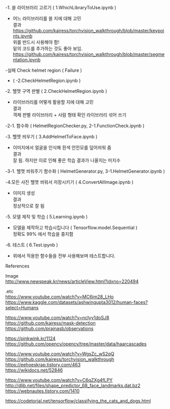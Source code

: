 -1. 쓸 라이브러리 고르기 ( 1.WhichLibraryToUse.ipynb )  
- 어느 라이브러리를 쓸 지에 대해 고민  
결과 
https://github.com/kairess/torchvision_walkthrough/blob/master/keypoints.ipynb  
위를 반드시 사용해야 함!  
밑의 코드를 추가하는 것도 좋아 보임.
https://github.com/kairess/torchvision_walkthrough/blob/master/segmentation.ipynb
  
-실패 Check helmet region ( Failure )  
- ( -2.CheckHelmetRegion.ipynb )  


-2. 헬맷 구역 판별 ( 2.CheckHelmetRegion.ipynb )  
- 라이브러리를 어떻게 활용할 지에 대해 고민  
결과  
객체 판별 라이브러리 + 사람 형태 확인 라이브러리 섞어 쓰기
  
-2-1. 함수화 ( HelmetRegionChecker.py, 2-1.FunctionCheck.ipynb )

-3. 헬맷 씌우기 ( 3.AddHelmetToFace.ipynb )
- 이미지에서 얼굴을 인식해 흰색 안전모를 덮어씌워 줌  
결과  
잘 됨. 하지만 이로 인해 좋은 학습 결과가 나올지는 미지수  
  
-3-1. 헬맷 씌워주기 함수화 ( HelmetGenerator.py, 3-1.HelmetGenerator.ipynb )  
  
-4.모든 사진 헬맷 씌워서 저장시키기 ( 4.ConvertAllImage.ipynb )  
- 이미지 생성  
결과    
정상적으로 잘 됨 

-5. 모델 제작 및 학습 ( 5.Learning.ipynb )
- 모델을 제작하고 학습시킵니다 ( Tensorflow.model.Sequential )  
정확도 99% 에서 학습을 중지함

-6. 테스트 ( 6.Test.ipynb )
- 위에서 적용한 함수들을 전부 사용해보며 테스트합니다.

References  
  
Image  
http://www.newspeak.kr/news/articleView.html?idxno=220494  
  
.etc  
https://www.youtube.com/watch?v=MC6jm28_LHo  
https://www.kaggle.com/datasets/ashwingupta3012/human-faces?select=Humans  
  
https://www.youtube.com/watch?v=ncIyy1doSJ8  
https://github.com/kairess/mask-detection  
https://github.com/prajnasb/observations  
  
https://pinkwink.kr/1124  
https://github.com/opencv/opencv/tree/master/data/haarcascades  
  
https://www.youtube.com/watch?v=WgsZc_wS2qQ  
https://github.com/kairess/torchvision_walkthrough  
https://eehoeskrap.tistory.com/463  
https://wikidocs.net/52846  
  
https://www.youtube.com/watch?v=C6qZXg4fLPY  
http://dlib.net/files/shape_predictor_68_face_landmarks.dat.bz2  
https://webnautes.tistory.com/1410  
  
https://codetorial.net/tensorflow/classifying_the_cats_and_dogs.html  